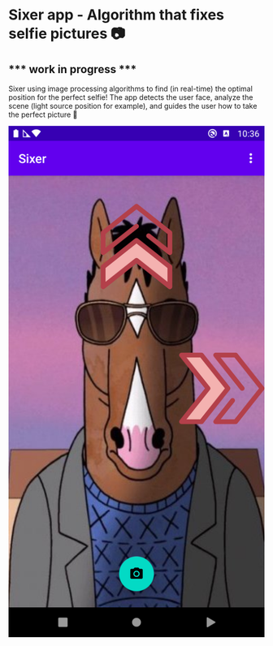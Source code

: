 # Sixer app - Algorithm that fixes selfie pictures 📷
## *** work in progress ***

Sixer using image processing algorithms to find (in real-time) the optimal position for the perfect selfie!
The app detects the user face, analyze the scene (light source position for example),
and guides the user how to take the perfect picture 📸

![Alt text](app/src/main/res/drawable/bojack_phone.png)

